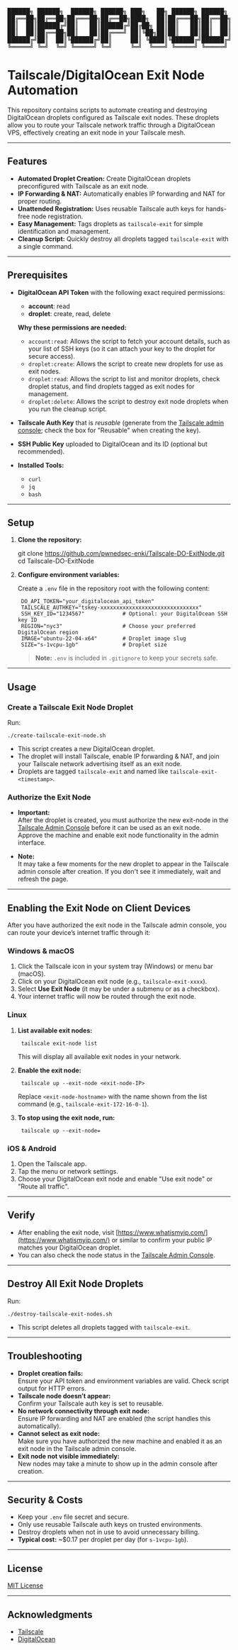 
<div align="center">

<pre>
██████╗ ██████╗  ██████╗ ██████╗ ███╗   ██╗ ██████╗ ██████╗ ███████╗
██╔══██╗██╔══██╗██╔═══██╗██╔══██╗████╗  ██║██╔═══██╗██╔══██╗██╔════╝
██║  ██║██████╔╝██║   ██║██████╔╝██╔██╗ ██║██║   ██║██║  ██║█████╗  
██║  ██║██╔══██╗██║   ██║██╔═══╝ ██║╚██╗██║██║   ██║██║  ██║██╔══╝  
██████╔╝██║  ██║╚██████╔╝██║     ██║ ╚████║╚██████╔╝██████╔╝███████╗
╚═════╝ ╚═╝  ╚═╝ ╚═════╝ ╚═╝     ╚═╝  ╚═══╝ ╚═════╝ ╚═════╝ ╚══════╝
</pre>

</div>




# Tailscale/DigitalOcean Exit Node Automation

This repository contains scripts to automate creating and destroying DigitalOcean droplets configured as Tailscale exit nodes. These droplets allow you to route your Tailscale network traffic through a DigitalOcean VPS, effectively creating an exit node in your Tailscale mesh.

---

## Features

- **Automated Droplet Creation:** Create DigitalOcean droplets preconfigured with Tailscale as an exit node.
- **IP Forwarding & NAT:** Automatically enables IP forwarding and NAT for proper routing.
- **Unattended Registration:** Uses reusable Tailscale auth keys for hands-free node registration.
- **Easy Management:** Tags droplets as `tailscale-exit` for simple identification and management.
- **Cleanup Script:** Quickly destroy all droplets tagged `tailscale-exit` with a single command.

---

## Prerequisites

- **DigitalOcean API Token** with the following exact required permissions:
    - **account**: read  
    - **droplet**: create, read, delete

    **Why these permissions are needed:**
    - `account:read`: Allows the script to fetch your account details, such as your list of SSH keys (so it can attach your key to the droplet for secure access).
    - `droplet:create`: Allows the script to create new droplets for use as exit nodes.
    - `droplet:read`: Allows the script to list and monitor droplets, check droplet status, and find droplets tagged as exit nodes for management.
    - `droplet:delete`: Allows the script to destroy exit node droplets when you run the cleanup script.

- **Tailscale Auth Key** that is *reusable* (generate from the [Tailscale admin console](https://login.tailscale.com/admin/settings/keys); check the box for "Reusable" when creating the key).

- **SSH Public Key** uploaded to DigitalOcean and its ID (optional but recommended).

- **Installed Tools:**
    - `curl`
    - `jq`
    - `bash`

---

## Setup

1. **Clone the repository:**

    git clone https://github.com/pwnedsec-enki/Tailscale-DO-ExitNode.git
    cd Tailscale-DO-ExitNode

2. **Configure environment variables:**

    Create a `.env` file in the repository root with the following content:

        DO_API_TOKEN="your_digitalocean_api_token"
        TAILSCALE_AUTHKEY="tskey-xxxxxxxxxxxxxxxxxxxxxxxxxxxxxxx"
        SSH_KEY_ID="1234567"            # Optional: your DigitalOcean SSH key ID
        REGION="nyc3"                   # Choose your preferred DigitalOcean region
        IMAGE="ubuntu-22-04-x64"        # Droplet image slug
        SIZE="s-1vcpu-1gb"              # Droplet size

    > **Note:** `.env` is included in `.gitignore` to keep your secrets safe.

---

## Usage

### Create a Tailscale Exit Node Droplet

Run:

    ./create-tailscale-exit-node.sh

- This script creates a new DigitalOcean droplet.
- The droplet will install Tailscale, enable IP forwarding & NAT, and join your Tailscale network advertising itself as an exit node.
- Droplets are tagged `tailscale-exit` and named like `tailscale-exit-<timestamp>`.

### Authorize the Exit Node

- **Important:**  
  After the droplet is created, you must authorize the new exit-node in the [Tailscale Admin Console](https://login.tailscale.com/admin/machines) before it can be used as an exit node.  
  Approve the machine and enable exit node functionality in the admin interface.

- **Note:**  
  It may take a few moments for the new droplet to appear in the Tailscale admin console after creation. If you don't see it immediately, wait and refresh the page.

---

## Enabling the Exit Node on Client Devices

After you have authorized the exit node in the Tailscale admin console, you can route your device’s internet traffic through it:

### Windows & macOS

1. Click the Tailscale icon in your system tray (Windows) or menu bar (macOS).
2. Click on your DigitalOcean exit node (e.g., `tailscale-exit-xxxx`).
3. Select **Use Exit Node** (it may be under a submenu or as a checkbox).
4. Your internet traffic will now be routed through the exit node.

### Linux

1. **List available exit nodes:**

        tailscale exit-node list

   This will display all available exit nodes in your network.

2. **Enable the exit node:**

        tailscale up --exit-node <exit-node-IP>

   Replace `<exit-node-hostname>` with the name shown from the list command (e.g., `tailscale-exit-172-16-0-1`).

3. **To stop using the exit node, run:**

        tailscale up --exit-node=

### iOS & Android

1. Open the Tailscale app.
2. Tap the menu or network settings.
3. Choose your DigitalOcean exit node and enable "Use exit node" or "Route all traffic".

---

## Verify

- After enabling the exit node, visit [https://www.whatismyip.com/](https://www.whatismyip.com/) or similar to confirm your public IP matches your DigitalOcean droplet.
- You can also check the node status in the [Tailscale Admin Console](https://login.tailscale.com/admin/machines).

---

## Destroy All Exit Node Droplets

Run:

    ./destroy-tailscale-exit-nodes.sh

- This script deletes all droplets tagged with `tailscale-exit`.

---

## Troubleshooting

- **Droplet creation fails:**  
  Ensure your API token and environment variables are valid. Check script output for HTTP errors.
- **Tailscale node doesn’t appear:**  
  Confirm your Tailscale auth key is set to reusable.
- **No network connectivity through exit node:**  
  Ensure IP forwarding and NAT are enabled (the script handles this automatically).
- **Cannot select as exit node:**  
  Make sure you have authorized the new machine and enabled it as an exit node in the Tailscale admin console.
- **Exit node not visible immediately:**  
  New nodes may take a minute to show up in the admin console after creation.

---

## Security & Costs

- Keep your `.env` file secret and secure.
- Only use reusable Tailscale auth keys on trusted environments.
- Destroy droplets when not in use to avoid unnecessary billing.
- **Typical cost:** ~$0.17 per droplet per day (for `s-1vcpu-1gb`).

---

## License

[MIT License](LICENSE)

---

## Acknowledgments

- [Tailscale](https://tailscale.com/)
- [DigitalOcean](https://digitalocean.com/)
